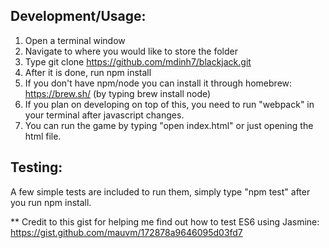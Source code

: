 ## Development/Usage:

1. Open a terminal window
2. Navigate to where you would like to store the folder
3. Type git clone https://github.com/mdinh7/blackjack.git
4. After it is done, run npm install
5. If you don't have npm/node you can install it through homebrew: https://brew.sh/ (by typing brew install node)
6. If you plan on developing on top of this, you need to run "webpack" in your terminal after javascript changes.
7. You can run the game by typing "open index.html" or just opening the html file.

## Testing:

A few simple tests are included to run them, simply type "npm test" after you run npm install.

** Credit to this gist for helping me find out how to test ES6 using Jasmine: https://gist.github.com/mauvm/172878a9646095d03fd7


